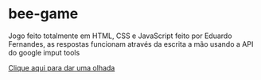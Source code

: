 # bee-game
 Jogo feito totalmente em HTML, CSS e JavaScript feito por  Eduardo Fernandes, as respostas funcionam através da escrita a mão usando a API do google imput tools 

 <a href="https://imfernandes23.github.io/bee-game/html/index.html">Clique aqui para dar uma olhada</a>
